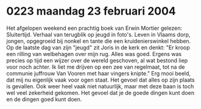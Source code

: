 # 0223 maandag 23 februari 2004
Het afgelopen weekend een prachtig boek van Erwin Mortier gelezen: Sluitertijd. Verhaal van terugblik op jeugd in foto's. Leven in Vlaams dorp, jongen, opgegroeid bij nonkel en tante die een kruidenierswinkel hebben. Op de laatste dag van zijn "jeugd" zit Joris in de kerk en denkt: "Er kroop een rilling van welbehagen over mijn rug. Alles was goed. Ergens was precies op tijd een wijzer over de wereld geschoven, al wat bestond liep voor noch achter. Ik liet me drijven op een zee van regelmaat, tot na de communie juffrouw Van Vooren met haar vingers knipte." Erg mooi beeld, dat mij nu eigenlijk vaak voor ogen staat. Het gevoel dat alles op zijn plaats is gevallen. Ook weer heel vaak niet natuurlijk, maar met deze baan is toch wel veel zekerheid gekomen. Het gevoel dat je de goede dingen kunt doen en de dingen goed kunt doen. 

